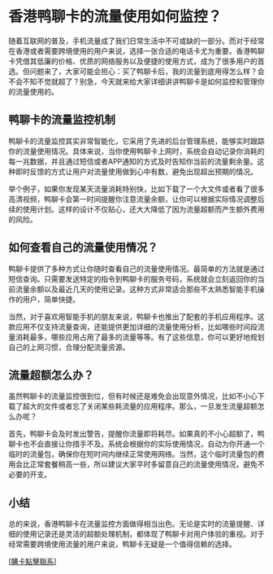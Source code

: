 # 香港鸭聊卡的流量使用如何监控？

随着互联网的普及，手机流量成了我们日常生活中不可或缺的一部分。而对于经常在香港或者需要跨境使用的用户来说，选择一张合适的电话卡尤为重要。香港鸭聊卡凭借其低廉的价格、优质的网络服务以及便捷的使用方式，成为了很多用户的首选。但问题来了，大家可能会担心：买了鸭聊卡后，我的流量到底用得怎么样？会不会不知不觉就超了？别急，今天就来给大家详细讲讲鸭聊卡是如何监控和管理你的流量使用的。

## 鸭聊卡的流量监控机制

鸭聊卡的流量监控其实非常智能化，它采用了先进的后台管理系统，能够实时跟踪你的流量使用情况。具体来说，当你使用鸭聊卡上网时，系统会自动记录你消耗的每一兆数据，并且通过短信或者APP通知的方式及时告知你当前的流量剩余量。这种即时反馈的方式让用户对流量使用做到心中有数，避免出现超出预期的情况。

举个例子，如果你发现某天流量消耗特别快，比如下载了一个大文件或者看了很多高清视频，鸭聊卡会第一时间提醒你注意流量余额，让你可以根据实际情况调整后续的使用计划。这样的设计不仅贴心，还大大降低了因为流量超额而产生额外费用的风险。

## 如何查看自己的流量使用情况？

鸭聊卡提供了多种方式让你随时查看自己的流量使用情况。最简单的方法就是通过短信查询。只需要发送特定的指令到鸭聊卡的服务号码，系统就会立刻返回你的当前流量余额以及最近几天的使用记录。这种方式非常适合那些不太熟悉智能手机操作的用户，简单快捷。

当然，对于喜欢用智能手机的朋友来说，鸭聊卡也推出了配套的手机应用程序。这款应用不仅支持流量查询，还能提供更加详细的流量使用分析，比如哪些时间段流量消耗最多，哪些应用占用了最多的流量等等。有了这些信息，你可以更好地规划自己的上网习惯，合理分配流量资源。

## 流量超额怎么办？

虽然鸭聊卡的流量监控很到位，但有时候还是难免会出现意外情况，比如不小心下载了超大的文件或者忘了关闭某些耗流量的应用程序。那么，一旦发生流量超额怎么办呢？

首先，鸭聊卡会及时发出警告，提醒你流量即将耗尽。如果真的不小心超额了，鸭聊卡也不会直接让你措手不及。系统会根据你的实际使用情况，自动为你开通一个临时的流量包，确保你在短时间内继续正常使用网络。当然，这个临时流量包的费用会比正常套餐稍高一些，所以建议大家平时多留意自己的流量使用情况，避免不必要的开支。

## 小结

总的来说，香港鸭聊卡在流量监控方面做得相当出色。无论是实时的流量提醒、详细的使用记录还是灵活的超额处理机制，都体现了鸭聊卡对用户体验的重视。对于经常需要跨境使用流量的用户来说，鸭聊卡无疑是一个值得信赖的选择。

[[購卡點擊聯系](https://t.me/s/SXDXQF)]